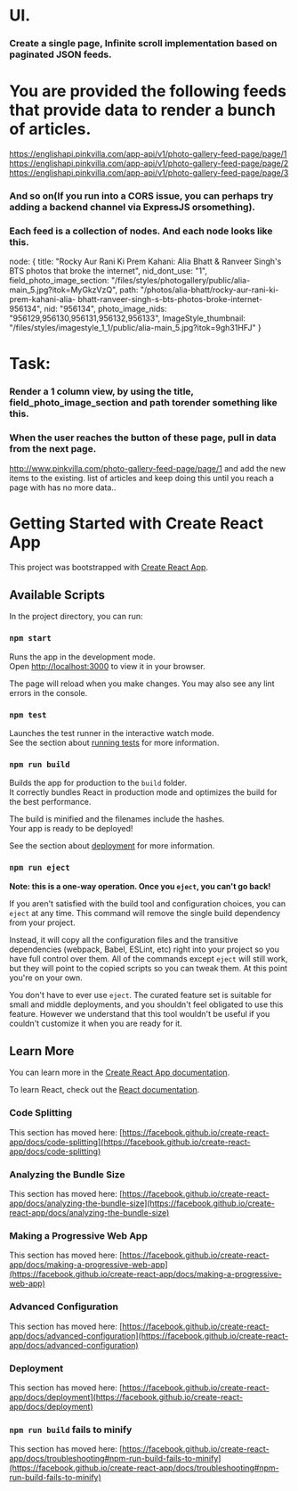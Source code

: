 
# UI.

### Create a single page, Infinite scroll implementation based on paginated JSON feeds.

# You are provided the following feeds that provide data to render a bunch of articles.
https://englishapi.pinkvilla.com/app-api/v1/photo-gallery-feed-page/page/1
https://englishapi.pinkvilla.com/app-api/v1/photo-gallery-feed-page/page/2
https://englishapi.pinkvilla.com/app-api/v1/photo-gallery-feed-page/page/3

### And so on(If you run into a CORS issue, you can perhaps try adding a backend channel via ExpressJS orsomething).

### Each feed is a collection of nodes. And each node looks like this.

node: {
title: &quot;Rocky Aur Rani Ki Prem Kahani: Alia Bhatt &amp; Ranveer
Singh&#39;s BTS photos that broke the internet&quot;,
nid_dont_use: &quot;1&quot;,
field_photo_image_section:
&quot;/files/styles/photogallery/public/alia-main_5.jpg?itok=MyGkzVzQ&quot;,
path: &quot;/photos/alia-bhatt/rocky-aur-rani-ki-prem-kahani-alia-
bhatt-ranveer-singh-s-bts-photos-broke-internet-956134&quot;,
nid: &quot;956134&quot;,
photo_image_nids: &quot;956129,956130,956131,956132,956133&quot;,
ImageStyle_thumbnail:
&quot;/files/styles/imagestyle_1_1/public/alia-main_5.jpg?itok=9gh31HFJ&quot;
}


# Task:
### Render a 1 column view, by using the title, field_photo_image_section and path torender something like this.

### When the user reaches the button of these page, pull in data from the next page.

http://www.pinkvilla.com/photo-gallery-feed-page/page/1 and add the new items to the existing.
list of articles and keep doing this until you reach a page with has no more data..

# Getting Started with Create React App

This project was bootstrapped with [Create React App](https://github.com/facebook/create-react-app).

## Available Scripts

In the project directory, you can run:

### `npm start`

Runs the app in the development mode.\
Open [http://localhost:3000](http://localhost:3000) to view it in your browser.

The page will reload when you make changes.
You may also see any lint errors in the console.

### `npm test`

Launches the test runner in the interactive watch mode.\
See the section about [running tests](https://facebook.github.io/create-react-app/docs/running-tests) for more information.

### `npm run build`

Builds the app for production to the `build` folder.\
It correctly bundles React in production mode and optimizes the build for the best performance.

The build is minified and the filenames include the hashes.\
Your app is ready to be deployed!

See the section about [deployment](https://facebook.github.io/create-react-app/docs/deployment) for more information.

### `npm run eject`

**Note: this is a one-way operation. Once you `eject`, you can't go back!**

If you aren't satisfied with the build tool and configuration choices, you can `eject` at any time. This command will remove the single build dependency from your project.

Instead, it will copy all the configuration files and the transitive dependencies (webpack, Babel, ESLint, etc) right into your project so you have full control over them. All of the commands except `eject` will still work, but they will point to the copied scripts so you can tweak them. At this point you're on your own.

You don't have to ever use `eject`. The curated feature set is suitable for small and middle deployments, and you shouldn't feel obligated to use this feature. However we understand that this tool wouldn't be useful if you couldn't customize it when you are ready for it.

## Learn More

You can learn more in the [Create React App documentation](https://facebook.github.io/create-react-app/docs/getting-started).

To learn React, check out the [React documentation](https://reactjs.org/).

### Code Splitting

This section has moved here: [https://facebook.github.io/create-react-app/docs/code-splitting](https://facebook.github.io/create-react-app/docs/code-splitting)

### Analyzing the Bundle Size

This section has moved here: [https://facebook.github.io/create-react-app/docs/analyzing-the-bundle-size](https://facebook.github.io/create-react-app/docs/analyzing-the-bundle-size)

### Making a Progressive Web App

This section has moved here: [https://facebook.github.io/create-react-app/docs/making-a-progressive-web-app](https://facebook.github.io/create-react-app/docs/making-a-progressive-web-app)

### Advanced Configuration

This section has moved here: [https://facebook.github.io/create-react-app/docs/advanced-configuration](https://facebook.github.io/create-react-app/docs/advanced-configuration)

### Deployment

This section has moved here: [https://facebook.github.io/create-react-app/docs/deployment](https://facebook.github.io/create-react-app/docs/deployment)

### `npm run build` fails to minify

This section has moved here: [https://facebook.github.io/create-react-app/docs/troubleshooting#npm-run-build-fails-to-minify](https://facebook.github.io/create-react-app/docs/troubleshooting#npm-run-build-fails-to-minify)
